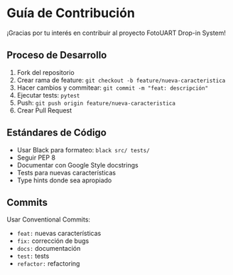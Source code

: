 # Guía de Contribución

¡Gracias por tu interés en contribuir al proyecto FotoUART Drop-in System!

## Proceso de Desarrollo

1. Fork del repositorio
2. Crear rama de feature: `git checkout -b feature/nueva-caracteristica`
3. Hacer cambios y commitear: `git commit -m "feat: descripción"`
4. Ejecutar tests: `pytest`
5. Push: `git push origin feature/nueva-caracteristica`
6. Crear Pull Request

## Estándares de Código

- Usar Black para formateo: `black src/ tests/`
- Seguir PEP 8
- Documentar con Google Style docstrings
- Tests para nuevas características
- Type hints donde sea apropiado

## Commits

Usar Conventional Commits:
- `feat:` nuevas características
- `fix:` corrección de bugs
- `docs:` documentación
- `test:` tests
- `refactor:` refactoring
